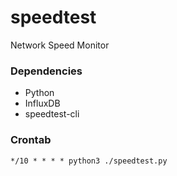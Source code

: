 # speedtest
Network Speed Monitor



### Dependencies
- Python
- InfluxDB
- speedtest-cli

### Crontab
`*/10 * * * * python3 ./speedtest.py`